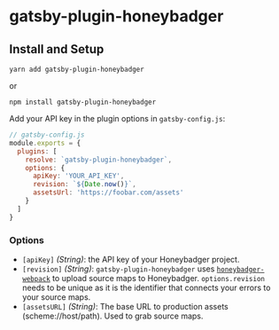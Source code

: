 # gatsby-plugin-honeybadger

## Install and Setup

`yarn add gatsby-plugin-honeybadger`

or

`npm install gatsby-plugin-honeybadger`

Add your API key in the plugin options in `gatsby-config.js`:

```js
// gatsby-config.js
module.exports = {
  plugins: [
    resolve: `gatsby-plugin-honeybadger`,
    options: {
      apiKey: 'YOUR_API_KEY',
      revision: `${Date.now()}`,
      assetsUrl: 'https://foobar.com/assets'
    }
  ]
}
```

### Options

- `[apiKey]` _(String)_: the API key of your Honeybadger project.
- `[revision]` _(String)_: `gatsby-plugin-honeybadger` uses [`honeybadger-webpack`](https://github.com/honeybadger-io/honeybadger-webpack) to upload source maps to Honeybadger. `options.revision` needs to be unique as it is the identifier that connects your errors to your source maps.
- `[assetsURL]` _(String)_: The base URL to production assets (scheme://host/path). Used to grab source maps.
